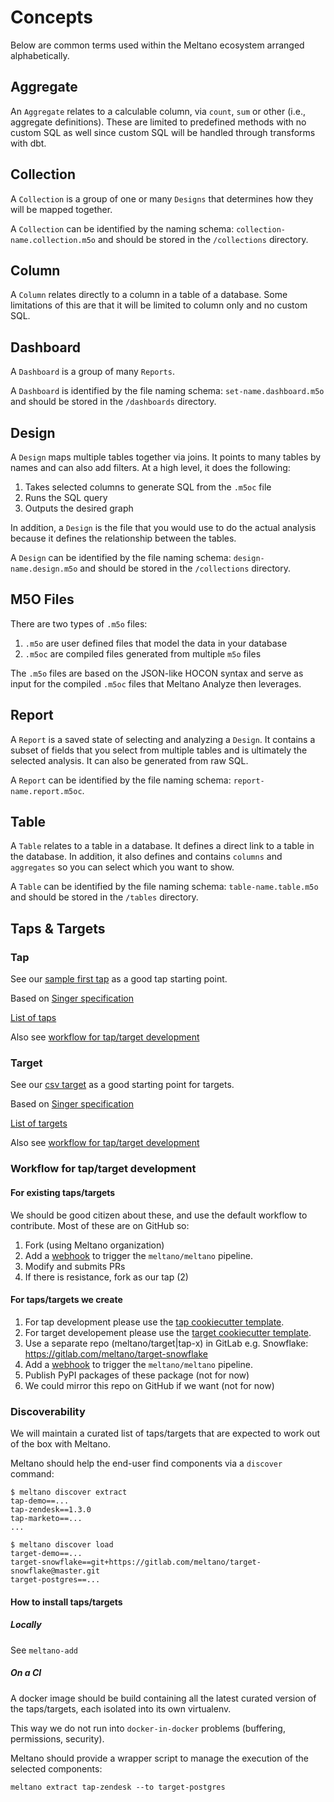 # Concepts

Below are common terms used within the Meltano ecosystem arranged alphabetically.

## Aggregate

An `Aggregate` relates to a calculable column, via `count`, `sum` or other (i.e., aggregate definitions). These are limited to predefined methods with no custom SQL as well since custom SQL will be handled through transforms with dbt.

## Collection

A `Collection` is a group of one or many `Designs` that determines how they will be mapped together.

A `Collection` can be identified by the naming schema: `collection-name.collection.m5o` and should be stored in the `/collections` directory.

## Column

A `Column` relates directly to a column in a table of a database. Some limitations of this are that it will be limited to column only and no custom SQL.

## Dashboard

A `Dashboard` is a group of many `Reports`.

A `Dashboard` is identified by the file naming schema: `set-name.dashboard.m5o` and should be stored in the `/dashboards` directory.

## Design

A `Design` maps multiple tables together via joins. It points to many tables by names and can also add filters. At a high level, it does the following:

1. Takes selected columns to generate SQL from the `.m5oc` file
1. Runs the SQL query
1. Outputs the desired graph

In addition, a `Design` is the file that you would use to do the actual analysis because it defines the relationship between the tables.

A `Design` can be identified by the file naming schema: `design-name.design.m5o` and should be stored in the `/collections` directory.

## M5O Files

There are two types of `.m5o` files:

1. `.m5o` are user defined files that model the data in your database
2. `.m5oc` are compiled files generated from multiple `m5o` files

The `.m5o` files are based on the JSON-like HOCON syntax and serve as input for the compiled `.m5oc` files that Meltano Analyze then leverages.

## Report

A `Report` is a saved state of selecting and analyzing a `Design`. It contains a subset of fields that you select from multiple tables and is ultimately the selected analysis. It can also be generated from raw SQL.

A `Report` can be identified by the file naming schema: `report-name.report.m5oc`.

## Table

A `Table` relates to a table in a database. It defines a direct link to a table in the database. In addition, it also defines and contains `columns` and `aggregates` so you can select which you want to show.

A `Table` can be identified by the file naming schema: `table-name.table.m5o` and should be stored in the `/tables` directory.

## Taps & Targets

### Tap

See our [sample first tap](https://gitlab.com/meltano/tap-gitlab/) as a good tap starting point.

Based on [Singer specification](https://github.com/singer-io/getting-started/blob/master/docs/SPEC.md)

[List of taps](https://www.singer.io/#taps)

Also see [workflow for tap/target development](#workflow-for-tap-target-development)

### Target

See our [csv target](https://gitlab.com/meltano/target-csv) as a good starting point for targets.

Based on [Singer specification](https://github.com/singer-io/getting-started/blob/master/docs/SPEC.md)

[List of targets](https://singer.io/#targets)

Also see [workflow for tap/target development](#workflow-for-tap-target-development)

### Workflow for tap/target development

#### For existing taps/targets

We should be good citizen about these, and use the default workflow to contribute. Most of these are on GitHub so:

1. Fork (using Meltano organization)
1. Add a [webhook](https://docs.gitlab.com/ee/ci/triggers/#triggering-a-pipeline-from-a-webhook) to trigger the `meltano/meltano` pipeline.
1. Modify and submits PRs
1. If there is resistance, fork as our tap (2)

#### For taps/targets we create

1. For tap development please use the [tap cookiecutter template](https://github.com/singer-io/singer-tap-template).
1. For target developement please use the [target cookiecutter template](https://github.com/singer-io/singer-target-template).
1. Use a separate repo (meltano/target|tap-x) in GitLab
   e.g. Snowflake: https://gitlab.com/meltano/target-snowflake
1. Add a [webhook](https://docs.gitlab.com/ee/ci/triggers/#triggering-a-pipeline-from-a-webhook) to trigger the `meltano/meltano` pipeline.
1. Publish PyPI packages of these package (not for now)
1. We could mirror this repo on GitHub if we want (not for now)

### Discoverability

We will maintain a curated list of taps/targets that are expected to work out of the box with Meltano.

Meltano should help the end-user find components via a `discover` command:

```
$ meltano discover extract
tap-demo==...
tap-zendesk==1.3.0
tap-marketo==...
...

$ meltano discover load
target-demo==...
target-snowflake==git+https://gitlab.com/meltano/target-snowflake@master.git
target-postgres==...
```

#### How to install taps/targets

##### Locally

See `meltano-add`

##### On a CI

A docker image should be build containing all the latest curated version of the taps/targets, each isolated into its own virtualenv.

This way we do not run into `docker-in-docker` problems (buffering, permissions, security).

Meltano should provide a wrapper script to manage the execution of the selected components:

`meltano extract tap-zendesk --to target-postgres`
